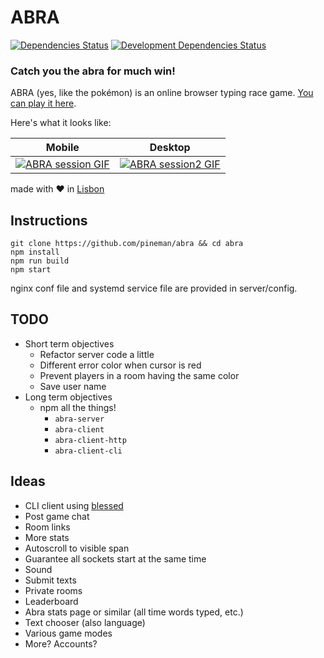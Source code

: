 # ABRA
[![Dependencies Status](https://david-dm.org/pineman/abra/status.svg)](https://david-dm.org/pineman/abra)
[![Development Dependencies Status](https://david-dm.org/pineman/abra/dev-status.svg)](https://david-dm.org/pineman/abra?type=dev)

### Catch you the abra for much win!
ABRA (yes, like the pokémon) is an online browser typing race game.
[You can play it here](https://abra.pineman.win).

Here's what it looks like:

| Mobile                                                    | Desktop                                                            |
| --------------------------------------------------------- | ------------------------------------------------------------------ |
| [![ABRA session GIF](abra.gif)](https://abra.pineman.win) | [![ABRA session2 GIF](abra_desktop.gif)](https://abra.pineman.win) |

made with :heart: in [Lisbon](https://en.wikipedia.org/wiki/Lisbon)

## Instructions
```
git clone https://github.com/pineman/abra && cd abra
npm install
npm run build
npm start
```
nginx conf file and systemd service file are provided in server/config.

## TODO
  * Short term objectives
     * Refactor server code a little
	 * Different error color when cursor is red
	 * Prevent players in a room having the same color
	 * Save user name
  * Long term objectives
	 * npm all the things!
	   * `abra-server`
	   * `abra-client`
	   * `abra-client-http`
	   * `abra-client-cli`

## Ideas
 * CLI client using [blessed](https://github.com/chjj/blessed)
 * Post game chat
 * Room links
 * More stats
 * Autoscroll to visible span
 * Guarantee all sockets start at the same time
 * Sound
 * Submit texts
 * Private rooms
 * Leaderboard
 * Abra stats page or similar (all time words typed, etc.)
 * Text chooser (also language)
 * Various game modes
 * More? Accounts?
